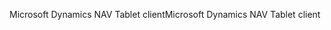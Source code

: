 <span data-ttu-id="61dcf-101">Microsoft Dynamics NAV Tablet client</span><span class="sxs-lookup"><span data-stu-id="61dcf-101">Microsoft Dynamics NAV Tablet client</span></span>